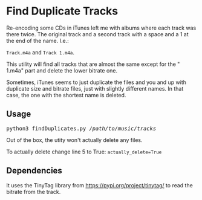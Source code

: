 # Find Duplicate Tracks

Re-encoding some CDs in iTunes left me with albums where each track was there twice. 
The original track and a second track with a space and a 1 at the end of the name. I.e.:

`Track.m4a` and `Track 1.m4a`.

This utility will find all tracks that are almost the same except for the " 1.m4a" part 
and delete the lower bitrate one. 

Sometimes, iTunes seems to just duplicate the files and you and up with duplicate
size and bitrate files, just with slightly different names. In that case, the one with the shortest name is deleted. 


## Usage

<pre>python3 findDuplicates.py <i>/path/to/music/tracks</i></pre>

Out of the box, the utity won't actually delete any files. 

To actually delete change line 5 to True:
`actually_delete=True`

## Dependencies

It uses the TinyTag library from https://pypi.org/project/tinytag/ to read the bitrate from the track. 
